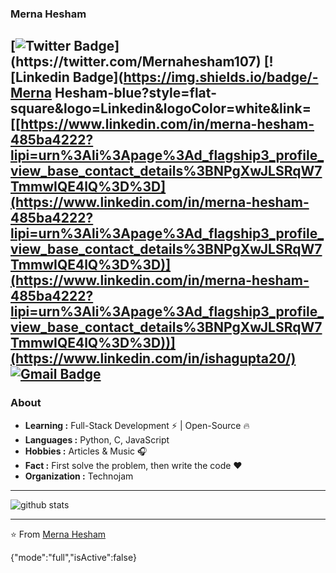### Merna Hesham 
[![Twitter Badge](https://img.shields.io/badge/-MernaHesham10-1ca0f1?style=flat-square&logo=twitter&logoColor=white&link=[https://twitter.com/Mernahesham107](https://twitter.com/Mernahesham107)](https://twitter.com/Mernahesham107))](https://twitter.com/Mernahesham107)  [![Linkedin Badge](https://img.shields.io/badge/-Merna Hesham-blue?style=flat-square&logo=Linkedin&logoColor=white&link=[[https://www.linkedin.com/in/merna-hesham-485ba4222?lipi=urn%3Ali%3Apage%3Ad_flagship3_profile_view_base_contact_details%3BNPgXwJLSRqW7TmmwIQE4lQ%3D%3D](https://www.linkedin.com/in/merna-hesham-485ba4222?lipi=urn%3Ali%3Apage%3Ad_flagship3_profile_view_base_contact_details%3BNPgXwJLSRqW7TmmwIQE4lQ%3D%3D)](https://www.linkedin.com/in/merna-hesham-485ba4222?lipi=urn%3Ali%3Apage%3Ad_flagship3_profile_view_base_contact_details%3BNPgXwJLSRqW7TmmwIQE4lQ%3D%3D))](https://www.linkedin.com/in/ishagupta20/) [![Gmail Badge](https://img.shields.io/badge/-mernahesham21010@gmail.com-c14438?style=flat-square&logo=Gmail&logoColor=white&link=mailto:mernahesham21010@gmail.com)](mailto:mernahesham21010@gmail.com)
---------------------------------------------------------------------------------------------------------------------------------------------------------------------------------
### About

-  **Learning :** Full-Stack Development :zap: | Open-Source :fire:	
-  **Languages :** Python, C, JavaScript
-  **Hobbies :** Articles & Music :headphones:
-  **Fact :** First solve the problem, then write the code :heart: 
-  **Organization :** Technojam

---------------------------------------------------------------------------------------------------------------------------------------------------------------------------------

![github stats](https://github-readme-stats.vercel.app/api?username=Isha2103&show_icons=true)

---------------------------------------------------------------------------------------------------------------------------------------------------------------------------------


⭐️ From [Merna Hesham](https://github.com/Isha2103)

{"mode":"full","isActive":false}

